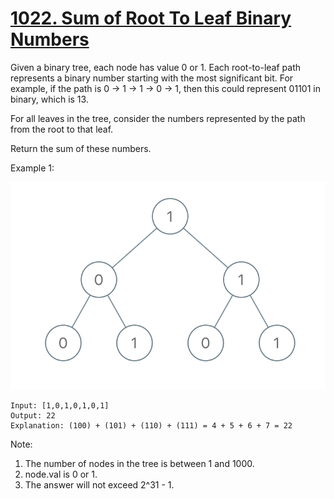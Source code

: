 # [1022. Sum of Root To Leaf Binary Numbers](https://leetcode.com/problems/sum-of-root-to-leaf-binary-numbers/)

Given a binary tree, each node has value 0 or 1.  Each root-to-leaf path represents a binary number starting with the most significant bit.  For example, if the path is 0 -> 1 -> 1 -> 0 -> 1, then this could represent 01101 in binary, which is 13.

For all leaves in the tree, consider the numbers represented by the path from the root to that leaf.

Return the sum of these numbers.

Example 1:

![1](1.png)

```text
Input: [1,0,1,0,1,0,1]
Output: 22
Explanation: (100) + (101) + (110) + (111) = 4 + 5 + 6 + 7 = 22
```

Note:

1. The number of nodes in the tree is between 1 and 1000.
1. node.val is 0 or 1.
1. The answer will not exceed 2^31 - 1.
